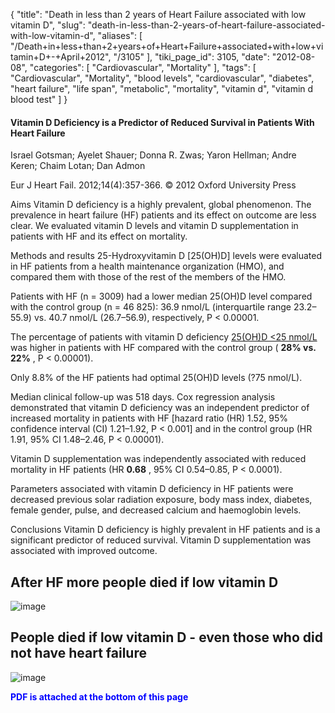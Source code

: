 {
    "title": "Death in less than 2 years of Heart Failure associated with low vitamin D",
    "slug": "death-in-less-than-2-years-of-heart-failure-associated-with-low-vitamin-d",
    "aliases": [
        "/Death+in+less+than+2+years+of+Heart+Failure+associated+with+low+vitamin+D+-+April+2012",
        "/3105"
    ],
    "tiki_page_id": 3105,
    "date": "2012-08-08",
    "categories": [
        "Cardiovascular",
        "Mortality"
    ],
    "tags": [
        "Cardiovascular",
        "Mortality",
        "blood levels",
        "cardiovascular",
        "diabetes",
        "heart failure",
        "life span",
        "metabolic",
        "mortality",
        "vitamin d",
        "vitamin d blood test"
    ]
}


#### Vitamin D Deficiency is a Predictor of Reduced Survival in Patients With Heart Failure

Israel Gotsman; Ayelet Shauer; Donna R. Zwas; Yaron Hellman; Andre Keren; Chaim Lotan; Dan Admon

Eur J Heart Fail. 2012;14(4):357-366. © 2012 Oxford University Press

Aims Vitamin D deficiency is a highly prevalent, global phenomenon. The prevalence in heart failure (HF) patients and its effect on outcome are less clear. We evaluated vitamin D levels and vitamin D supplementation in patients with HF and its effect on mortality.

Methods and results 25-Hydroxyvitamin D <span>[25(OH)D]</span> levels were evaluated in HF patients from a health maintenance organization (HMO), and compared them with those of the rest of the members of the HMO. 

Patients with HF (n = 3009) had a lower median 25(OH)D level compared with the control group (n = 46 825): 36.9 nmol/L (interquartile range 23.2–55.9) vs. 40.7 nmol/L (26.7–56.9), respectively, P < 0.00001. 

The percentage of patients with vitamin D deficiency [25(OH)D <25 nmol/L](25(OH)D%20<25%20nmol/L) was higher in patients with HF compared with the control group ( **28% vs. 22%** , P < 0.00001). 

Only 8.8% of the HF patients had optimal 25(OH)D levels (?75 nmol/L). 

Median clinical follow-up was 518 days. Cox regression analysis demonstrated that vitamin D deficiency was an independent predictor of increased mortality in patients with HF <span>[hazard ratio (HR) 1.52, 95% confidence interval (CI) 1.21–1.92, P < 0.001]</span> and in the control group (HR 1.91, 95% CI 1.48–2.46, P < 0.00001). 

Vitamin D supplementation was independently associated with reduced mortality in HF patients (HR  **0.68** , 95% CI 0.54–0.85, P < 0.0001). 

Parameters associated with vitamin D deficiency in HF patients were decreased previous solar radiation exposure, body mass index, diabetes, female gender, pulse, and decreased calcium and haemoglobin levels.

Conclusions Vitamin D deficiency is highly prevalent in HF patients and is a significant predictor of reduced survival. Vitamin D supplementation was associated with improved outcome.

## After HF more people died if low vitamin D

<img src="https://d378j1rmrlek7x.cloudfront.net/attachments/jpeg/death-after-hf-and-low-d.jpg" alt="image" style="max-width: 500px;">

## People died if low vitamin D - **even those who did not have heart failure** 

<img src="https://d378j1rmrlek7x.cloudfront.net/attachments/jpeg/death-without-hf-and-low-d.jpg" alt="image" style="max-width: 500px;">

 **<span style="color:#00F;">PDF is attached at the bottom of this page</span>**